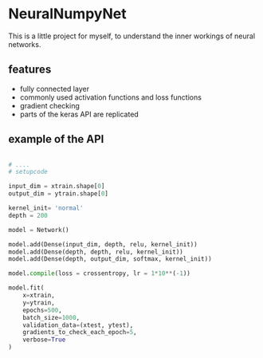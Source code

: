 # NeuralNumpyNet

This is a little project for myself, to understand the inner workings of neural networks.


## features

* fully connected layer
* commonly used activation functions and loss functions
* gradient checking
* parts of the keras API are replicated

## example of the API

```python

# ....
# setupcode

input_dim = xtrain.shape[0]
output_dim = ytrain.shape[0]

kernel_init= 'normal'
depth = 200

model = Network()

model.add(Dense(input_dim, depth, relu, kernel_init))
model.add(Dense(depth, depth, relu, kernel_init))
model.add(Dense(depth, output_dim, softmax, kernel_init))

model.compile(loss = crossentropy, lr = 1*10**(-1))

model.fit(
    x=xtrain,
    y=ytrain,
    epochs=500,
    batch_size=1000,
    validation_data=(xtest, ytest),
    gradients_to_check_each_epoch=5,
    verbose=True
)

```

